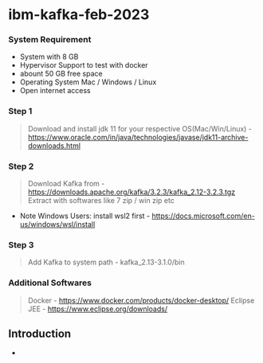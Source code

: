 # ibm-kafka-feb-2023


### System Requirement 
- System with 8 GB 
- Hypervisor Support to test with docker 
- abount 50 GB free space 
- Operating System Mac / Windows / Linux
- Open internet access 


### Step 1 
> Download and install jdk 11 for your respective OS(Mac/Win/Linux) - https://www.oracle.com/in/java/technologies/javase/jdk11-archive-downloads.html

### Step 2 
>  Download Kafka from - https://downloads.apache.org/kafka/3.2.3/kafka_2.12-3.2.3.tgz
> Extract with softwares like 7 zip / win zip etc 

* Note Windows Users: install wsl2 first -  https://docs.microsoft.com/en-us/windows/wsl/install
### Step 3 
> Add Kafka to system path - kafka_2.13-3.1.0/bin 

### Additional Softwares 
> Docker - https://www.docker.com/products/docker-desktop/
> Eclipse JEE - https://www.eclipse.org/downloads/



## Introduction 

- 






